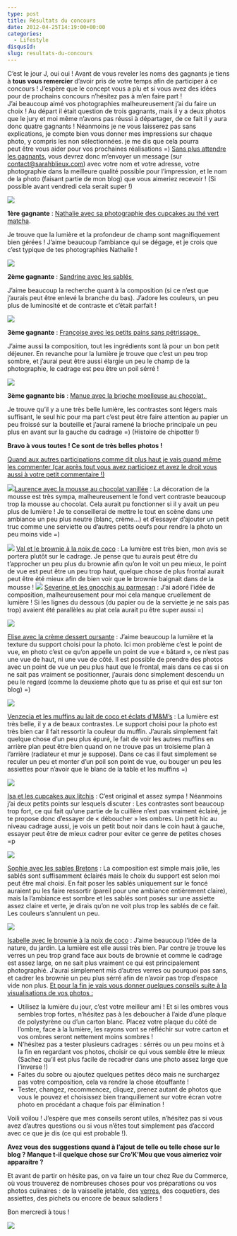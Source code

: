 ```yaml
---
type: post
title: Résultats du concours
date: 2012-04-25T14:19:00+00:00
categories:
  - Lifestyle
disqusId:
slug: resultats-du-concours
---
```


C’est le jour J, oui oui ! Avant de vous reveler les noms des gagnants je tiens à **tous vous remercier** d’avoir pris de votre temps afin de participer à ce concours ! J’espère que le concept vous a plu et si vous avez des idées pour de prochains concours n’hésitez pas à m’en faire part ! J’ai beaucoup aimé vos photographies malheureusement j’ai du faire un choix ! Au départ il était question de trois gagnants, mais il y a deux photos que le jury et moi même n’avons pas réussi à départager, de ce fait il y aura donc quatre gagnants ! Néanmoins je ne vous laisserez pas sans explications, je compte bien vous donner mes impressions sur chaque photo, y compris les non sélectionnées. je me dis que cela pourra peut être vous aider pour vos prochaines réalisations =) <u>Sans plus attendre les gagnants</u>, vous devrez donc m’envoyer un message (sur contact@sarahblieux.com) avec votre nom et votre adresse, votre photographie dans la meilleure qualité possible pour l’impression, et le nom de la photo (faisant partie de mon blog) que vous aimeriez recevoir ! (Si possible avant vendredi cela serait super !)

[![](http://2.bp.blogspot.com/-rXinC5C5eB4/T5MVj9gJmnI/AAAAAAAACHw/aCDZ67OPf00/s320/cupcake_the%25CC%2581_vert_matcha.jpg)](http://2.bp.blogspot.com/-rXinC5C5eB4/T5MVj9gJmnI/AAAAAAAACHw/aCDZ67OPf00/s1600/cupcake_the%25CC%2581_vert_matcha.jpg)

**1ère gagnante** : [Nathalie avec sa photographie des cupcakes au thé vert matcha](http://www.lacuisinedenathalie.com/article-cupcakes-au-the-matcha-participation-au-concours-du-blog-cro-k-mou-103825370-comments.html#anchorComment).

Je trouve que la lumière et la profondeur de champ sont magnifiquement bien gérées ! J’aime beaucoup l’ambiance qui se dégage, et je crois que c’est typique de tes photographies Nathalie !

[![](http://4.bp.blogspot.com/-_95Uxshmk04/T4Ksyj_UiRI/AAAAAAAACC8/kTdmTRgfVuM/s320/Sandrine-3.JPG)](http://4.bp.blogspot.com/-_95Uxshmk04/T4Ksyj_UiRI/AAAAAAAACC8/kTdmTRgfVuM/s1600/Sandrine-3.JPG)

**2ème gagnante** : [Sandrine avec les sablés ](http://mimitouti.over-blog.com/article-ma-participation-au-concours-chez-sarah-102578724.html)

J’aime beaucoup la recherche quant à la composition (si ce n’est que j’aurais peut être enlevé la branche du bas). J’adore les couleurs, un peu plus de luminosité et de contraste et c’était parfait !

[![](http://3.bp.blogspot.com/-jHUAGny7Ge4/T4qEsHDygLI/AAAAAAAACGA/l7EnYRAkESM/s320/4229283257.JPG)](http://3.bp.blogspot.com/-jHUAGny7Ge4/T4qEsHDygLI/AAAAAAAACGA/l7EnYRAkESM/s1600/4229283257.JPG)

**3ème gagnante** : [Françoise avec les petits pains sans pétrissage. ](http://www.lacuisinedefrancoise.be/archive/2012/04/14/petits-pains-sans-petrissage.html)

J’aime aussi la composition, tout les ingrédients sont là pour un bon petit déjeuner. En revanche pour la lumière je trouve que c’est un peu trop sombre, et j’aurai peut être aussi élargie un peu le champ de la photographie, le cadrage est peu être un poil sérré !

[![](http://4.bp.blogspot.com/-GhuxGrdTFCw/T4_rKjTdMKI/AAAAAAAACG4/aO3odl1XLt8/s320/2012-04-19+12.37.10.png)](http://4.bp.blogspot.com/-GhuxGrdTFCw/T4_rKjTdMKI/AAAAAAAACG4/aO3odl1XLt8/s1600/2012-04-19+12.37.10.png)

**3ème gagnante bis** : [Manue avec la brioche moelleuse au chocolat. ](http://melbananecuisine.over-blog.com/article-brioche-moelleuse-au-chocolat-cro-k-mou-103676866.html)

Je trouve qu’il y a une très belle lumière, les contrastes sont légers mais suffisant, le seul hic pour ma part c’est peut être faire attention au papier un peu froissé sur la bouteille et j’aurai ramené la brioche principale un peu plus en avant sur la gauche du cadrage =) (Histoire de chipotter !)

**Bravo à vous toutes ! Ce sont de très belles photos !**

<u>Quand aux autres participations comme dit plus haut je vais quand même les commenter (car après tout vous avez participez et avez le droit vous aussi à votre petit commentaire !)</u>

[![](http://2.bp.blogspot.com/-We3bbFfpqwI/T4KsKP7jpHI/AAAAAAAACC0/RJHHPUKDKbw/s200/12-8030.jpg)](http://2.bp.blogspot.com/-We3bbFfpqwI/T4KsKP7jpHI/AAAAAAAACC0/RJHHPUKDKbw/s1600/12-8030.jpg)[Laurence avec la mousse au chocolat vanillée](http://sucre-sable.over-blog.com/article-mousse-au-chocolat-vanillee-102575738.html) : La décoration de la mousse est très sympa, malheureusement le fond vert contraste beaucoup trop la mousse au chocolat. Cela aurait pu fonctionner si il y avait un peu plus de lumière ! Je te conseillerai de mettre le tout en scène dans une ambiance un peu plus neutre (blanc, crème…) et d’essayer d’ajouter un petit truc comme une serviette ou d’autres petits oeufs pour rendre la photo un peu moins vide =)

[![](http://3.bp.blogspot.com/-IWesHqfK2zw/T4RxDyQdo_I/AAAAAAAACE8/WaJrjOa8cWg/s200/2012-04-10+19.41.30.png)](http://3.bp.blogspot.com/-IWesHqfK2zw/T4RxDyQdo_I/AAAAAAAACE8/WaJrjOa8cWg/s1600/2012-04-10+19.41.30.png) [Val et le brownie à la noix de coco](http://patidouetchocolat.over-blog.com/article-brownie-a-la-noix-de-coco-sur-mousse-de-yaourt-103096730.html) : La lumière est très bien, mon avis se portera plutôt sur le cadrage. Je pense que tu aurais peut être du t’approcher un peu plus du brownie afin qu’on le voit un peu mieux, le point de vue est peut être un peu trop haut, quelque chose de plus frontal aurait peut être été mieux afin de bien voir que le brownie baignait dans de la mousse ! [![](http://2.bp.blogspot.com/-9GyrxncaqUk/T4mRBIyasMI/AAAAAAAACFs/vCdp5uyMvWI/s200/2012-04-14+16h38_44.png)](http://2.bp.blogspot.com/-9GyrxncaqUk/T4mRBIyasMI/AAAAAAAACFs/vCdp5uyMvWI/s1600/2012-04-14+16h38_44.png) [Severine et les gnocchis au parmesan](http://easyseverine.blogspot.com/2012/04/gnocchis-au-parmesan.html) : J’ai adoré l’idée de composition, malheureusement pour moi cela manque cruellement de lumière ! Si les lignes du dessous (du papier ou de la serviette je ne sais pas trop) avaient été parallèles au plat cela aurait pu être super aussi =)

[![](http://3.bp.blogspot.com/-W5bR4ZhFBLE/T5ERJqZJwEI/AAAAAAAACHA/sRlL1DBksac/s200/P4190087.JPG)](http://3.bp.blogspot.com/-W5bR4ZhFBLE/T5ERJqZJwEI/AAAAAAAACHA/sRlL1DBksac/s1600/P4190087.JPG)

[Elise avec la crème dessert oursante](http://odelicesdupalais.canalblog.com/archives/2012/04/18/24056454.html) : J’aime beaucoup la lumière et la texture du support choisi pour la photo. Ici mon problème c’est le point de vue, en photo c’est ce qu’on appelle un point de vue « bâtard », ce n’est pas une vue de haut, ni une vue de côté. Il est possible de prendre des photos avec un point de vue un peu plus haut que le frontal, mais dans ce cas si on ne sait pas vraiment se positionner, j’aurais donc simplement descendu un peu le regard (comme la deuxieme photo que tu as prise et qui est sur ton blog) =)

[![](http://2.bp.blogspot.com/-W28SnmNpe0g/T5GI27dSOeI/AAAAAAAACHI/hEY7e2vsuVI/s200/200412.muffins_coco_m%2526ms.1.JPG)](http://2.bp.blogspot.com/-W28SnmNpe0g/T5GI27dSOeI/AAAAAAAACHI/hEY7e2vsuVI/s1600/200412.muffins_coco_m%2526ms.1.JPG)

[Venzecia et les muffins au lait de coco et éclats d’M&M’s](http://www.unamourderecettes.com/2012/04/muffins-lait-de-coco-et-eclats-dm.html) : La lumière est très belle, il y a de beaux contrastes. Le support choisi pour la photo est très bien car il fait ressortir la couleur du muffin. J’aurais simplement fait quelque chose d’un peu plus épuré, le fait de voir les autres muffins en arrière plan peut être bien quand on ne trouve pas un troisieme plan à l’arrière (radiateur et mur je suppose). Dans ce cas il faut simplement se reculer un peu et monter d’un poil son point de vue, ou bouger un peu les assiettes pour n’avoir que le blanc de la table et les muffins =)

[![](http://1.bp.blogspot.com/-ggpFXktfJ40/T5GqPRjK0uI/AAAAAAAACHQ/r0hiomfbD8E/s200/74953387_p.jpg)](http://1.bp.blogspot.com/-ggpFXktfJ40/T5GqPRjK0uI/AAAAAAAACHQ/r0hiomfbD8E/s1600/74953387_p.jpg)

[Isa et les cupcakes aux litchis](http://tulipeisa.canalblog.com/archives/2012/04/20/24063253.html) : C’est original et assez sympa ! Néanmoins j’ai deux petits points sur lesquels discuter : Les contrastes sont beaucoup trop fort, ce qui fait qu’une partie de la cuillère n’est pas vraiment éclairé, je te propose donc d’essayer de « déboucher » les ombres. Un petit hic au niveau cadrage aussi, je vois un petit bout noir dans le coin haut à gauche, essayer peut être de mieux cadrer pour eviter ce genre de petites choses =p

[![](http://3.bp.blogspot.com/-cfhlg_eLIU8/T5G1_TBg4YI/AAAAAAAACHY/NB8nfeyrj-s/s200/P1000339+%25281%2529.JPG)](http://3.bp.blogspot.com/-cfhlg_eLIU8/T5G1_TBg4YI/AAAAAAAACHY/NB8nfeyrj-s/s1600/P1000339+%25281%2529.JPG)

[Sophie avec les sables Bretons](http://cahiersgourmands.blogspot.com/2012/04/palets-bretons-la-fleur-doranger.html) : La composition est simple mais jolie, les sablés sont suffisamment éclairés mais le choix du support est selon moi peut être mal choisi. En fait poser les sablés uniquement sur le foncé auraient pu les faire ressortir (pareil pour une ambiance entièrement claire), mais la l’ambiance est sombre et les sablés sont posés sur une assiette assez claire et verte, je dirais qu’on ne voit plus trop les sablés de ce fait. Les couleurs s’annulent un peu.

[![](http://4.bp.blogspot.com/-VzZGo_ZGZ14/T5J0vOqgqPI/AAAAAAAACHk/qDN2JjI7HRo/s200/brow-coco.jpeg)](http://4.bp.blogspot.com/-VzZGo_ZGZ14/T5J0vOqgqPI/AAAAAAAACHk/qDN2JjI7HRo/s1600/brow-coco.jpeg)

[Isabelle avec le brownie à la noix de coco](http://pourquoi-pas-isa.blogspot.com/2012/04/brownies-la-noix-de-coco.html) : J’aime beaucoup l’idée de la nature, du jardin. La lumière est elle aussi très bien. Par contre je trouve les verres un peu trop grand face aux bouts de brownie et comme le cadrage est assez large, on ne sait plus vraiment ce qui est principalement photographié. J’aurai simplement mis d’autres verres ou pourquoi pas sans, et cadrer les brownie un peu plus sérré afin de n’avoir pas trop d’espace vide non plus. <u>Et pour la fin je vais vous donner quelques conseils suite à la visualisations de vos photos :</u>
* Utilisez la lumière du jour, c’est votre meilleur ami ! Et si les ombres vous sembles trop fortes, n’hésitez pas à les deboucher à l’aide d’une plaque de polystyrène ou d’un carton blanc. Placez votre plaque du côté de l’ombre, face à la lumière, les rayons vont se réfléchir sur votre carton et vos ombres seront nettement moins sombres !
* N’hésitez pas a tester plusieurs cadrages : sérrés ou un peu moins et à la fin en regardant vos photos, choisir ce qui vous semble être le mieux (Sachez qu’il est plus facile de recadrer dans une photo assez large que l’inverse !)
* Faites du sobre ou ajoutez quelques petites déco mais ne surchargez pas votre composition, cela va rendre la chose étouffante !
* Tester, changez, recommencez, cliquez, prenez autant de photos que vous le pouvez et choisissez bien tranquillement sur votre écran votre photo en procédant a chaque fois par élimination !

Voili voilou ! J’espère que mes conseils seront utiles, n’hésitez pas si vous avez d’autres questions ou si vous n’êtes tout simplement pas d’accord avec ce que je dis (ce qui est probable !).

**Avez vous des suggestions quand à l’ajout de telle ou telle chose sur le blog ? Manque t-il quelque chose sur Cro’K’Mou que vous aimeriez voir apparaitre ?**

Et avant de partir on hésite pas, on va faire un tour chez Rue du Commerce, où vous trouverez de nombreuses choses pour vos préparations ou vos photos culinaires : de la vaisselle jetable, des [verres](http://www.blogger.com/%22http://www.rueducommerce.fr/m/pl/malid:4769908%20%22), des coquetiers, des assiettes, des pichets ou encore de beaux saladiers !

Bon mercredi à tous !

[![](http://2.bp.blogspot.com/-t3ObrpvOdhc/T5f4PELOKcI/AAAAAAAACI4/8218JTsIxGw/s1600/chat+qui+envoi+des+confettis+Hellogif.gif)](http://2.bp.blogspot.com/-t3ObrpvOdhc/T5f4PELOKcI/AAAAAAAACI4/8218JTsIxGw/s1600/chat+qui+envoi+des+confettis+Hellogif.gif)

